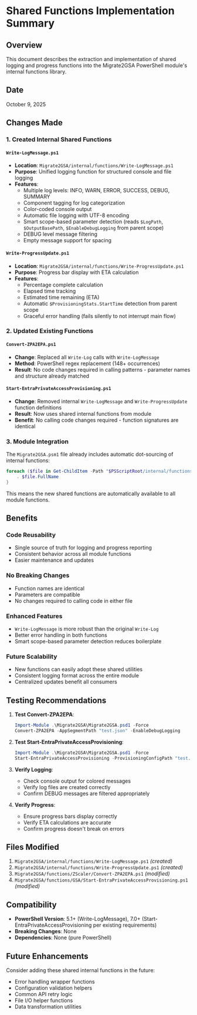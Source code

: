 # Shared Functions Implementation Summary

## Overview
This document describes the extraction and implementation of shared logging and progress functions into the Migrate2GSA PowerShell module's internal functions library.

## Date
October 9, 2025

## Changes Made

### 1. Created Internal Shared Functions

#### `Write-LogMessage.ps1`
- **Location**: `Migrate2GSA/internal/functions/Write-LogMessage.ps1`
- **Purpose**: Unified logging function for structured console and file logging
- **Features**:
  - Multiple log levels: INFO, WARN, ERROR, SUCCESS, DEBUG, SUMMARY
  - Component tagging for log categorization
  - Color-coded console output
  - Automatic file logging with UTF-8 encoding
  - Smart scope-based parameter detection (reads `$LogPath`, `$OutputBasePath`, `$EnableDebugLogging` from parent scope)
  - DEBUG level message filtering
  - Empty message support for spacing

#### `Write-ProgressUpdate.ps1`
- **Location**: `Migrate2GSA/internal/functions/Write-ProgressUpdate.ps1`
- **Purpose**: Progress bar display with ETA calculation
- **Features**:
  - Percentage complete calculation
  - Elapsed time tracking
  - Estimated time remaining (ETA)
  - Automatic `$ProvisioningStats.StartTime` detection from parent scope
  - Graceful error handling (fails silently to not interrupt main flow)

### 2. Updated Existing Functions

#### `Convert-ZPA2EPA.ps1`
- **Change**: Replaced all `Write-Log` calls with `Write-LogMessage`
- **Method**: PowerShell regex replacement (148+ occurrences)
- **Result**: No code changes required in calling patterns - parameter names and structure already matched

#### `Start-EntraPrivateAccessProvisioning.ps1`
- **Change**: Removed internal `Write-LogMessage` and `Write-ProgressUpdate` function definitions
- **Result**: Now uses shared internal functions from module
- **Benefit**: No calling code changes required - function signatures are identical

### 3. Module Integration

The `Migrate2GSA.psm1` file already includes automatic dot-sourcing of internal functions:
```powershell
foreach ($file in Get-ChildItem -Path "$PSScriptRoot/internal/functions" -Filter *.ps1 -Recurse) {
    . $file.FullName
}
```

This means the new shared functions are automatically available to all module functions.

## Benefits

### Code Reusability
- Single source of truth for logging and progress reporting
- Consistent behavior across all module functions
- Easier maintenance and updates

### No Breaking Changes
- Function names are identical
- Parameters are compatible
- No changes required to calling code in either file

### Enhanced Features
- `Write-LogMessage` is more robust than the original `Write-Log`
- Better error handling in both functions
- Smart scope-based parameter detection reduces boilerplate

### Future Scalability
- New functions can easily adopt these shared utilities
- Consistent logging format across the entire module
- Centralized updates benefit all consumers

## Testing Recommendations

1. **Test Convert-ZPA2EPA**:
   ```powershell
   Import-Module .\Migrate2GSA\Migrate2GSA.psd1 -Force
   Convert-ZPA2EPA -AppSegmentPath "test.json" -EnableDebugLogging
   ```

2. **Test Start-EntraPrivateAccessProvisioning**:
   ```powershell
   Import-Module .\Migrate2GSA\Migrate2GSA.psd1 -Force
   Start-EntraPrivateAccessProvisioning -ProvisioningConfigPath "test.csv" -WhatIf
   ```

3. **Verify Logging**:
   - Check console output for colored messages
   - Verify log files are created correctly
   - Confirm DEBUG messages are filtered appropriately

4. **Verify Progress**:
   - Ensure progress bars display correctly
   - Verify ETA calculations are accurate
   - Confirm progress doesn't break on errors

## Files Modified

1. `Migrate2GSA/internal/functions/Write-LogMessage.ps1` *(created)*
2. `Migrate2GSA/internal/functions/Write-ProgressUpdate.ps1` *(created)*
3. `Migrate2GSA/functions/ZScaler/Convert-ZPA2EPA.ps1` *(modified)*
4. `Migrate2GSA/functions/GSA/Start-EntraPrivateAccessProvisioning.ps1` *(modified)*

## Compatibility

- **PowerShell Version**: 5.1+ (Write-LogMessage), 7.0+ (Start-EntraPrivateAccessProvisioning per existing requirements)
- **Breaking Changes**: None
- **Dependencies**: None (pure PowerShell)

## Future Enhancements

Consider adding these shared internal functions in the future:
- Error handling wrapper functions
- Configuration validation helpers
- Common API retry logic
- File I/O helper functions
- Data transformation utilities
